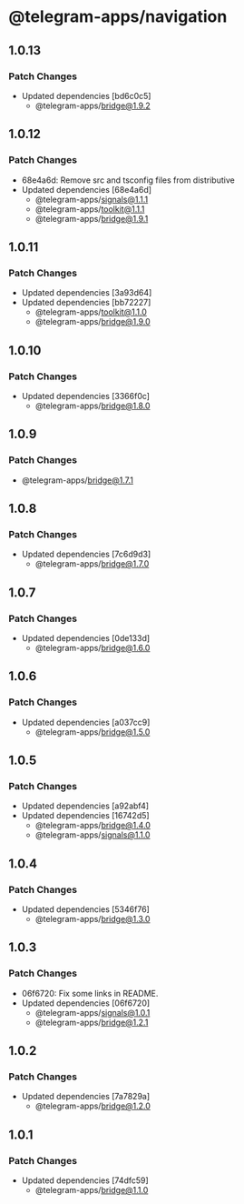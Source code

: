 # @telegram-apps/navigation

## 1.0.13

### Patch Changes

- Updated dependencies [bd6c0c5]
  - @telegram-apps/bridge@1.9.2

## 1.0.12

### Patch Changes

- 68e4a6d: Remove src and tsconfig files from distributive
- Updated dependencies [68e4a6d]
  - @telegram-apps/signals@1.1.1
  - @telegram-apps/toolkit@1.1.1
  - @telegram-apps/bridge@1.9.1

## 1.0.11

### Patch Changes

- Updated dependencies [3a93d64]
- Updated dependencies [bb72227]
  - @telegram-apps/toolkit@1.1.0
  - @telegram-apps/bridge@1.9.0

## 1.0.10

### Patch Changes

- Updated dependencies [3366f0c]
  - @telegram-apps/bridge@1.8.0

## 1.0.9

### Patch Changes

- @telegram-apps/bridge@1.7.1

## 1.0.8

### Patch Changes

- Updated dependencies [7c6d9d3]
  - @telegram-apps/bridge@1.7.0

## 1.0.7

### Patch Changes

- Updated dependencies [0de133d]
  - @telegram-apps/bridge@1.6.0

## 1.0.6

### Patch Changes

- Updated dependencies [a037cc9]
  - @telegram-apps/bridge@1.5.0

## 1.0.5

### Patch Changes

- Updated dependencies [a92abf4]
- Updated dependencies [16742d5]
  - @telegram-apps/bridge@1.4.0
  - @telegram-apps/signals@1.1.0

## 1.0.4

### Patch Changes

- Updated dependencies [5346f76]
  - @telegram-apps/bridge@1.3.0

## 1.0.3

### Patch Changes

- 06f6720: Fix some links in README.
- Updated dependencies [06f6720]
  - @telegram-apps/signals@1.0.1
  - @telegram-apps/bridge@1.2.1

## 1.0.2

### Patch Changes

- Updated dependencies [7a7829a]
  - @telegram-apps/bridge@1.2.0

## 1.0.1

### Patch Changes

- Updated dependencies [74dfc59]
  - @telegram-apps/bridge@1.1.0
